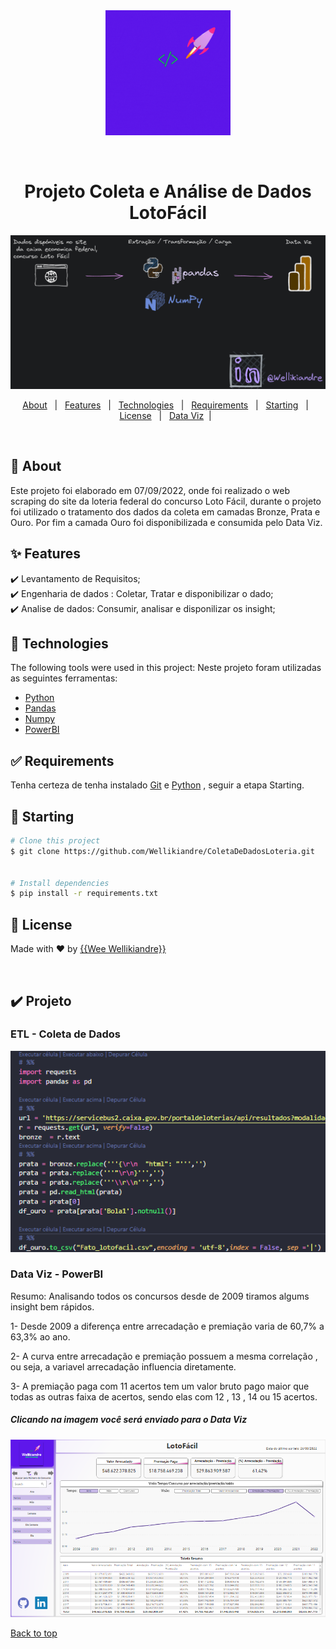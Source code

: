 <div align="center" id="top"> 
  <a href="https://www.linkedin.com/in/wellikiandre/">
    <img src="img/Wellikiandre_weeDevelop.gif" alt="Fundamentos De Engenharia De Dados" width="200px" /> 
</a>

  &#xa0;

  <!-- <a href="https://www.linkedin.com/in/wellikiandre/">LinkdeIn</a> -->
</div>

<h1 align="center">Projeto Coleta e Análise de Dados LotoFácil</h1>

<p align="center">

<a href="https://www.linkedin.com/in/wellikiandre/">
    <img src="img/fluxo.png" alt="Fundamentos De Engenharia De Dados" /> 
</a>
  <!-- <img alt="Github top language" src="https://img.shields.io/github/languages/top/{{YOUR_GITHUB_USERNAME}}/padronização-de-readme-de-projeto?color=56BEB8">-->

  <!-- <img alt="Github language count" src="https://img.shields.io/github/languages/count/{{YOUR_GITHUB_USERNAME}}/padronização-de-readme-de-projeto?color=56BEB8">-->

 <!-- <img alt="Repository size" src="https://img.shields.io/github/repo-size/{{YOUR_GITHUB_USERNAME}}/padronização-de-readme-de-projeto?color=56BEB8">-->

  <!--<img alt="License" src="https://img.shields.io/github/license/{{YOUR_GITHUB_USERNAME}}/padronização-de-readme-de-projeto?color=56BEB8">-->

  <!-- <img alt="Github issues" src="https://img.shields.io/github/issues/{{YOUR_GITHUB_USERNAME}}/padronização-de-readme-de-projeto?color=56BEB8" /> -->

  <!-- <img alt="Github forks" src="https://img.shields.io/github/forks/{{YOUR_GITHUB_USERNAME}}/padronização-de-readme-de-projeto?color=56BEB8" /> -->

  <!-- <img alt="Github stars" src="https://img.shields.io/github/stars/{{YOUR_GITHUB_USERNAME}}/padronização-de-readme-de-projeto?color=56BEB8" /> -->
</p>

<!-- Status -->

<!-- <h4 align="center"> 
	🚧  Padronização De Readme De Projeto 🚀 Under construction...  🚧
</h4> 


<hr> -->

<p align="center">
  <a href="#dart-about">About</a> &#xa0; | &#xa0; 
  <a href="#sparkles-features">Features</a> &#xa0; | &#xa0;
  <a href="#rocket-technologies">Technologies</a> &#xa0; | &#xa0;
  <a href="#white_check_mark-requirements">Requirements</a> &#xa0; | &#xa0;
  <a href="#checkered_flag-starting">Starting</a> &#xa0; | &#xa0;
  <a href="#memo-license">License</a> &#xa0; | &#xa0;
  <a href="#heavy_check_mark-projeto">Data Viz</a>&#xa0; | &#xa0;
</p>

<br>

## :dart: About ##

Este projeto foi elaborado em 07/09/2022, onde foi realizado o web scraping do site da loteria federal do concurso Loto Fácil, durante o projeto foi utilizado o tratamento dos dados da coleta em camadas Bronze, Prata e Ouro. Por fim a camada Ouro foi disponibilizada e consumida pelo Data Viz.

## :sparkles: Features ##

:heavy_check_mark: Levantamento de Requisitos;\
:heavy_check_mark: Engenharia de dados : Coletar, Tratar e disponibilizar o dado;\
:heavy_check_mark: Analise de dados: Consumir, analisar e disponilizar os insight;

## :rocket: Technologies ##

The following tools were used in this project:
Neste projeto foram utilizadas as seguintes ferramentas:

- [Python](https://www.python.org/)
- [Pandas](https://pandas.pydata.org/)
- [Numpy](https://numpy.org/)
- [PowerBI](https://powerbi.microsoft.com/pt-br/)

## :white_check_mark: Requirements ##

Tenha certeza de tenha instalado [Git](https://git-scm.com) e [Python](https://www.python.org/) , seguir a etapa Starting.

## :checkered_flag: Starting ##

```bash
# Clone this project
$ git clone https://github.com/Wellikiandre/ColetaDeDadosLoteria.git


# Install dependencies
$ pip install -r requirements.txt

```

## :memo: License ##

Made with :heart: by <a href="https://www.linkedin.com/in/wellikiandre/" target="_blank">{{Wee Wellikiandre}}</a>

&#xa0;

## :heavy_check_mark: Projeto ##

### ETL - Coleta de Dados ###


<a href="https://www.linkedin.com/in/wellikiandre/">
    <img src="img/ETL.png" alt="Dta Viz" /> 
</a>

### Data Viz - PowerBI ###

Resumo: Analisando todos os concursos desde de 2009 tiramos algums insight bem rápidos.
<p>
1- Desde 2009 a diferença entre arrecadação e premiação varia de 60,7% a 63,3% ao ano.
</p>
<p>
2- A curva entre arrecadação e premiação possuem a mesma correlação , ou seja, a variavel arrecadação influencia diretamente.
</p>
<p>
3- A premiação paga com 11 acertos tem um valor bruto pago maior que todas as outras faixa de acertos, sendo elas com 12 , 13 , 14 ou 15 acertos. 
</p>

##### Clicando na imagem você será enviado para o Data Viz

<a href="https://app.powerbi.com/view?r=eyJrIjoiNWU3N2YyMDQtMjk5Yy00YzQxLTgyMDktYWZmNDA4ZDc2NTA5IiwidCI6IjYyN2Y5OGM3LTQwNWQtNDdmOS05MGVlLTA4OWMzNTRlNWRmZCJ9">
    <img src="img/Dashboard.png" alt="Dta Viz" /> 
</a>

<a href="#top">Back to top</a>
